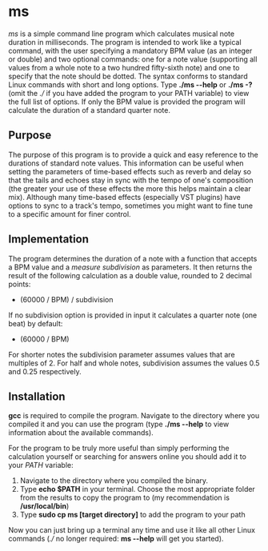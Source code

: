 # ms
<i>ms</i> is a simple command line program which calculates musical note duration in milliseconds.
The program is intended to work like a typical command, with the user specifying a mandatory BPM value (as an integer or double)
and two optional commands: one for a note value (supporting all values from a whole note to a two hundred fifty-sixth note) and one to
specify that the note should be dotted. The syntax conforms to standard Linux commands with short and long options.
Type <b>./ms --help</b> or <b>./ms -?</b> (omit the <i>./</i> if you have added the program to your PATH variable) to view the full list of options. 
If only the BPM value is provided the program will calculate the duration of a standard quarter note.

## Purpose
The purpose of this program is to provide a quick and easy reference to the durations of standard
note values. This information can be useful when setting the parameters of time-based effects such as reverb and delay so that
the tails and echoes stay in sync with the tempo of one's composition (the greater your use of these effects the more
this helps maintain a clear mix). Although many time-based effects (especially VST plugins) have options
to sync to a track's tempo, sometimes you might want to fine tune to a specific amount for finer control.

## Implementation
The program determines the duration of a note with a function that accepts a BPM value and a <i>measure subdivision</i>
as parameters. It then returns the result of the following calculation as a double value, rounded to 2 decimal points:

<ul>
<li>(60000 / BPM) / subdivision</li>
</ul>

If no subdivision option is provided in input it calculates a quarter note (one beat) by default: 

<ul>
<li>(60000 / BPM)</li>
</ul>

For shorter notes the subdivision parameter assumes values that are multiples of 2. For half and whole notes,
subdivision assumes the values 0.5 and 0.25 respectively.

## Installation

<b>gcc</b> is required to compile the program. Navigate to the directory where you compiled it
and you can use the program (type <b>./ms --help</b> to view information about the available commands).

For the program to be truly more useful than simply performing the calculation yourself or searching for answers online
you should add it to your <i>PATH</i> variable:

<ol>
<li>Navigate to the directory where you compiled the binary.</li>
<li>Type <b>echo $PATH</b> in your terminal. Choose the most appropriate folder from the results to copy the program to (my recommendation is <b>/usr/local/bin</b>)</li>
<li>Type <b>sudo cp ms [target directory]</b> to add the program to your path</li>
</ol>

Now you can just bring up a terminal any time and use it like all other Linux commands (<i>./</i> no longer required: <b>ms --help</b> will get you started).
